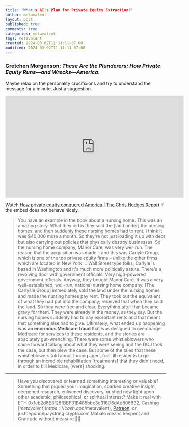 ```yaml
---
title: 'What's AI's Plan for Private Equity Extraction?'
author: metavalent
layout: post
published: true
comments: true
categories: metavalent
tags: metavalent
created: 2024-03-02T11:11:11-07:00
modified: 2024-03-02T11:11:11-07:00
---
```


### Gretchen Morgenson: *These Are the Plunderers: How Private Equity Runs—and Wrecks—America*.

Maybe relax on the personality crucifixions and try to understand the message for a minute. Just a suggestion.

<!-- YouTube Player -->
<iframe loading="lazy" id="ytplayer" type="text/html" class="center" width="560" height="320" src="https://www.youtube.com/embed/shv9g-4xXww?t=34" frameborder="0"></iframe>

Watch [How private equity conquered America | The Chris Hedges Report](https://youtu.be/shv9g-4xXww?t=34) if the embed does not behave nicely.

> You have an example in the book about a nursing home. This was an amazing story. What they did is they sold the \[land under\] the nursing homes, and then suddenly these nursing homes had to rent, I think it was $40,000 more a month. So they're not just loading it up with debt but also carrying out policies that physically destroy businesses. So the nursing home company, Manor Care, was very well run. The reason that the acquisition was made &ndash; and this was Carlyle Group, which is one of the top private equity firms &ndash; unlike the other firms which are located in New York ... Wall Street type folks, Carlyle is based in Washington and it's  much more politically astute. There's a revolving door with government officials. Very high-powered government officials. Anyway, they bought Manor Care. It was a very well-established, well-run, national nursing home company. [The Carlysle Group] immediately sold the land under the nursing homes and made the nursing homes pay rent. They took out the equivalent of what they had put into the company; received that when they sold the land. So they were free and clear. Everything after that became gravy for them. They were already in the money, as they say. But the nursing homes suddenly had to pay exorbitant rents and that meant that something else had to give. Ultimately, what ended up happening was **an enormous Medicare fraud** that was designed to overcharge Medicare for services to these residents, and the stories are absolutely gut-wrenching. There were some whistleblowers who came forward talking about what they were seeing and the DOJ took the case, but then blew the case. But some of the tales that these whistleblowers told about forcing aged, frail, ill residents to go through an incredible rehabilitation \[treatments\] that they didn't need, in order to bill Medicare, \[were\] shocking. 

---
> Have you discovered or learned something interesting or valuable? Something that piqued your imagination, sparked creative insight, deepened research, enlivened discovery, or shed new light upon other academic, philosophical, or spiritual interest? Make it real with ETH 0x1eb2d6E3f26fBBF31B485bbe3e316D6dAd806632, Cashtag [$metavalent](https://cash.app/$metavalent), [Patreon](https://patreon.com/metavalent), or justbepono$paystring.crypto.com Mahalo means Respect and Gratitude without measure.🙏🏼
